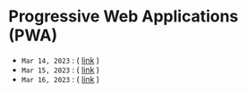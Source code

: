 # Progressive Web Applications (PWA)

- `Mar 14, 2023` : ( [link](https://zoom.us/rec/play/-LwaOgML4cJmi8dTebEPH13-wOVvGm8kKIivOnJdJaUlsjiUAmXzXgNr7-04ZsTVixY7YW0fhSNIYOI.gKBfYtLL_g6mov2G) )
- `Mar 15, 2023` : ( [link](https://zoom.us/rec/play/FQu5gTOsDaROjYg5bNoJABj5UpZ7ocNQfY1BWCqP1J0cMijm6oXmhorjfLPWifAlYfflrmv_U9mHHJLd.abugiTDENTwuBRhg) )
- `Mar 16, 2023` : ( [link](https://zoom.us/rec/play/oj8h0xs-zArStDUr2BVceAO-j9k2YGm8bhCVzwPuFuo5S7EtC9jvFIc4GWxuFHH4lnjjJLS6ydopjKo.8JvKbbLdH7m2JCJA) )